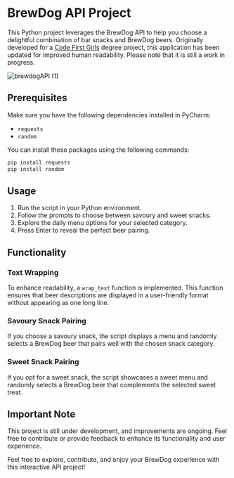 # BrewDog API Project

This Python project leverages the BrewDog API to help you choose a delightful combination of bar snacks and BrewDog beers. Originally developed for a [Code First Girls](www.codefirstgirls.com) degree project, this application has been updated for improved human readability. Please note that it is still a work in progress.

![brewdogAPI (1)](https://github.com/Lain3y/BrewDogAPIproject/assets/132710326/3af3b532-d70b-4a17-ace4-7536de911483)

## Prerequisites
Make sure you have the following dependencies installed in PyCharm:
- `requests`
- `random`

You can install these packages using the following commands:
```bash
pip install requests
pip install random
```

## Usage
1. Run the script in your Python environment.
2. Follow the prompts to choose between savoury and sweet snacks.
3. Explore the daily menu options for your selected category.
4. Press Enter to reveal the perfect beer pairing.

## Functionality
### Text Wrapping
To enhance readability, a `wrap_text` function is implemented. This function ensures that beer descriptions are displayed in a user-friendly format without appearing as one long line.

### Savoury Snack Pairing
If you choose a savoury snack, the script displays a menu and randomly selects a BrewDog beer that pairs well with the chosen snack category.

### Sweet Snack Pairing
If you opt for a sweet snack, the script showcases a sweet menu and randomly selects a BrewDog beer that complements the selected sweet treat.

## Important Note
This project is still under development, and improvements are ongoing. Feel free to contribute or provide feedback to enhance its functionality and user experience.

Feel free to explore, contribute, and enjoy your BrewDog experience with this interactive API project!
